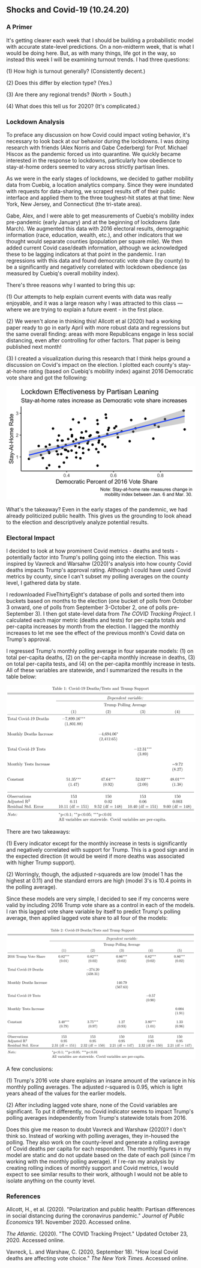 ## Shocks and Covid-19 (10.24.20)

### A Primer

It's getting clearer each week that I should be building a probabilistic model with accurate state-level predictions. On a non-midterm week, that is what I would be doing here. But, as with many things, life got in the way, so instead this week I will be examining turnout trends. I had three questions:

(1) How high is turnout generally? (Consistently decent.)

(2) Does this differ by election type? (Yes.)

(3) Are there any regional trends? (North > South.)

(4) What does this tell us for 2020? (It's complicated.)

### Lockdown Analysis

To preface any discussion on how Covid could impact voting behavior, it's necessary to look back at our behavior during the lockdowns. I was doing research with friends (Alex Norris and Gabe Cederberg) for Prof. Michael Hiscox as the pandemic forced us into quarantine. We quickly became interested in the response to lockdowns, particularly how obedience to stay-at-home orders seemed to vary across strictly partisan lines.

As we were in the early stages of lockdowns, we decided to gather mobility data from Cuebiq, a location analytics company. Since they were inundated with requests for data-sharing, we scraped results off of their public interface and applied them to the three toughest-hit states at that time: New York, New Jersey, and Connecticut (the tri-state area).

Gabe, Alex, and I were able to get measurements of Cuebiq's mobility index pre-pandemic (early January) and at the beginning of lockdowns (late March). We augmented this data with 2016 electoral results, demographic information (race, education, wealth, etc.), and other indicators that we thought would separate counties (population per square mile). We then added current Covid case/death information, although we acknowledged these to be lagging indicators at that point in the pandemic. I ran regressions with this data and found democratic vote share (by county) to be a significantly and negatively correlated with lockdown obedience (as measured by Cuebiq's overall mobility index).

There's three reasons why I wanted to bring this up:

(1) Our attempts to help explain current events with data was really enjoyable, and it was a large reason why I was attracted to this class — where we are trying to explain a future event - in the first place.

(2) We weren't alone in thinking this! Allcott et al (2020) had a working paper ready to go in early April with more robust data and regressions but the same overall finding: areas with more Republicans engage in less social distancing, even after controlling for other factors. That paper is being published next month!

(3) I created a visualization during this research that I think helps ground a discussion on Covid's impact on the election. I plotted each county's stay-at-home rating (based on Cuebiq's mobility index) against 2016 Democratic vote share and got the following:

![Lockdown and Partisanship](../Plots/week7plot1.png)

What's the takeaway? Even in the early stages of the pandemnic, we had already politicized public health. This gives us the grounding to look ahead to the election and descriptively analyze potential results.

### Electoral Impact

I decided to look at how prominent Covid metrics - deaths and tests - potentially factor into Trump's polling going into the election. This was inspired by Vavreck and Warsahw (2020)'s analysis into how county Covid deaths impacts Trump's approval rating. Although I could have used Covid metrics by county, since I can't subset my polling averages on the county level, I gathered data by state.

I redownloaded FiveThirtyEight's database of polls and sorted them into buckets based on months to the election (one bucket of polls from October 3 onward, one of polls from September 3-October 2, one of polls pre-September 3). I then got state-level data from *The COVID Tracking Project*. I calculated each major metric (deaths and tests) for per-capita totals and per-capita increases by month from the election. I lagged the monthly increases to let me see the effect of the previous month's Covid data on Trump's approval.

I regressed Trump's monthly polling average in four separate models: (1) on total per-capita deaths, (2) on the per-capita monthly increase in deaths, (3) on total per-capita tests, and (4) on the per-capita monthly increase in tests. All of these variables are statewide, and I summarized the results in the table below:

![Covid and Trump (Simple)](../Plots/week7table1.png)

There are two takeaways:

(1) Every indicator except for the monthly increase in tests is significantly and negatively correlated with support for Trump. This is a good sign and in the expected direction (it would be weird if more deaths was associated with higher Trump support).

(2) Worringly, though, the adjusted r-squareds are low (model 1 has the highest at 0.11) and the standard errors are high (model 3's is 10.4 points in the polling average).

Since these models are very simple, I decided to see if my concerns were valid by including 2016 Trump vote share as a control in each of the models. I ran this lagged vote share variable by itself to predict Trump's polling average, then applied lagged vote share to all four of the models:

![Covid and Trump (Controlled)](../Plots/week7table2.png)

A few conclusions:

(1) Trump's 2016 vote share explains an insane amount of the variance in his monthly polling averages. The adjusted r-squared is 0.95, which is light years ahead of the values for the earlier models.

(2) After including lagged vote share, none of the Covid variables are significant. To put it differently, no Covid indicator seems to impact Trump's polling averages independently from Trump's statewide totals from 2016.

Does this give me reason to doubt Vavreck and Warshaw (2020)? I don't think so. Instead of working with polling averages, they in-housed the polling. They also work on the county-level and generate a rolling average of Covid deaths per capita for each respondent. The monthly figures in my model are static and do not update based on the date of each poll (since I'm working with the monthly polling average). If I re-ran my analysis by creating rolling indices of monthly support and Covid metrics, I would expect to see similar results to their work, although I would not be able to isolate anything on the county level.

### References

Allcott, H., et al. (2020). "Polarization and public health: Partisan differences in social distancing during the coronavirus pandemic." *Journal of Public Economics* 191. November 2020. Accessed online.

*The Atlantic*. (2020). "The COVID Tracking Project." Updated October 23, 2020. Accessed online.

Vavreck, L. and Warshaw, C. (2020, September 18). "How local Covid deaths are affecting vote choice." *The New York Times.* Accessed online.